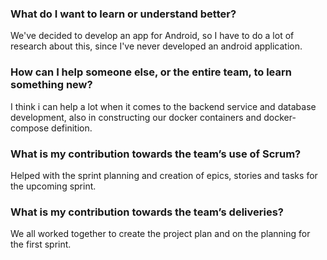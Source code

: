 ### What do I want to learn or understand better?
We've decided to develop an app for Android, so I have to do a lot of research about this, since I've never developed an android application.

### How can I help someone else, or the entire team, to learn something new?

I think i can help a lot when it comes to the backend service and database development, also in constructing our docker containers
and docker-compose definition.

### What is my contribution towards the team’s use of Scrum?

Helped with the sprint planning and creation of epics, stories and tasks for the upcoming sprint.

### What is my contribution towards the team’s deliveries?

We all worked together to create the project plan and on the planning for the first sprint.
